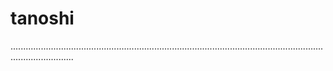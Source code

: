# tanoshi

.....................................................................................................................................................
